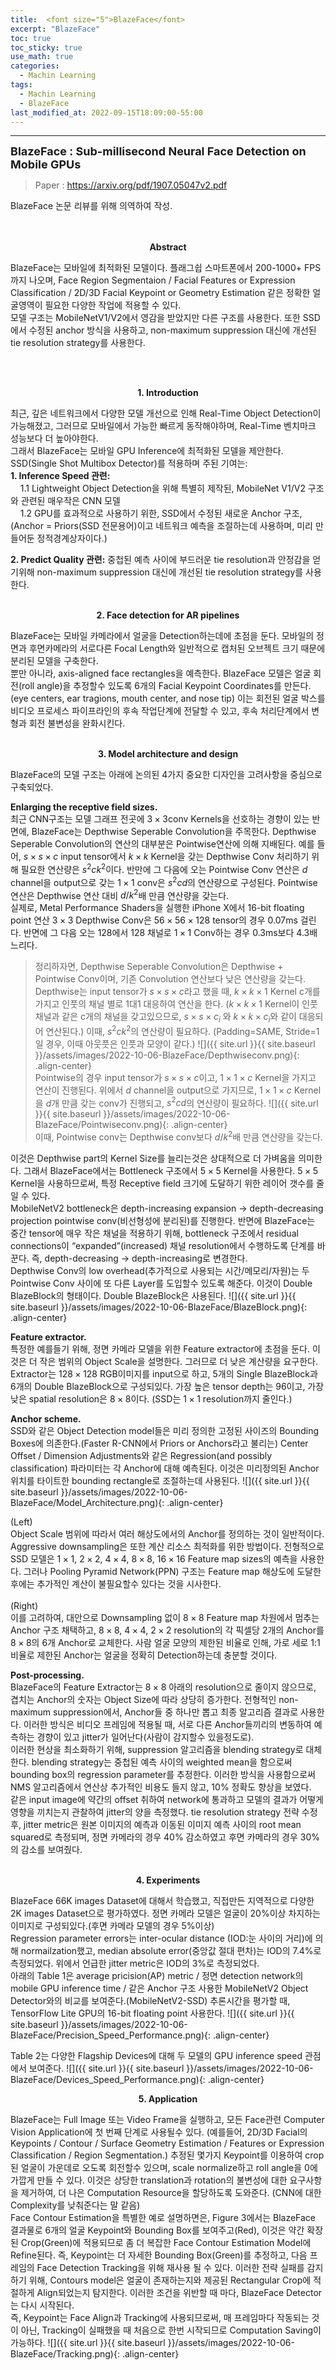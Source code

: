 ```yaml
---
title:  <font size="5">BlazeFace</font>
excerpt: "BlazeFace"
toc: true
toc_sticky: true
use_math: true
categories:
  - Machin Learning
tags:
  - Machin Learning
  - BlazeFace
last_modified_at: 2022-09-15T18:09:00-55:00
---
```


--------
**<font size="4">BlazeFace : Sub-millisecond Neural Face Detection on Mobile GPUs </font>** 

>Paper : <https://arxiv.org/pdf/1907.05047v2.pdf>


<div markdown = "1">
BlazeFace 논문 리뷰를 위해 의역하여 작성.
<br><br><br>





**<center>Abstract</center>**

BlazeFace는 모바일에 최적화된 모델이다. 플래그쉽 스마트폰에서 200-1000+ FPS까지 나오며, Face Region Segmentaion / Facial Features or Expression Classification / 2D/3D Facial Keypoint or Geometry Estimation 같은 정확한 얼굴영역이 필요한 다양한 작업에 적용할 수 있다.
<br>
모델 구조는 MobileNetV1/V2에서 영감을 받았지만 다른 구조를 사용한다. 또한 SSD에서 수정된 anchor 방식을 사용하고, non-maximum suppression 대신에 개선된 tie resolution strategy를 사용한다.
<br>





<br><br>
**<center>1. Introduction</center>**

최근, 깊은 네트워크에서 다양한 모델 개선으로 인해 Real-Time Object Detection이 가능해졌고, 그러므로 모바일에서 가능한 빠르게 동작해야하며, Real-Time 벤치마크 성능보다 더 높아야한다.
<br>
그래서 BlazeFace는 모바일 GPU Inference에 최적화된 모델을 제안한다. SSD(Single Shot Multibox Detector)를 적용하며 주된 기여는:<br>
**1. Inference Speed 관련:**<br>
&nbsp;&nbsp;&nbsp;&nbsp;1.1 Lightweight Object Detection을 위해 특별히 제작된, MobileNet V1/V2 구조와 관련된 매우작은 CNN 모델<br>
&nbsp;&nbsp;&nbsp;&nbsp;1.2 GPU를 효과적으로 사용하기 위한, SSD에서 수정된 새로운 Anchor 구조, (Anchor = Priors(SSD 전문용어)이고 네트워크 예측을 조절하는데 사용하며, 미리 만들어둔 정적경계상자이다.)<br>

**2. Predict Quality 관련:** 중첩된 예측 사이에 부드러운  tie resolution과 안정감을 얻기위해 non-maximum suppression 대신에 개선된 tie resolution strategy를 사용한다.
<br><br>






**<center>2. Face detection for AR pipelines</center>**

BlazeFace는 모바일 카메라에서 얼굴을 Detection하는데에 초점을 둔다. 모바일의 정면과 후면카메라의 서로다른 Focal Length와 일반적으로 캡처된 오브젝트 크기 때문에 분리된 모델을 구축한다.<br>
뿐만 아니라, axis-aligned face rectangles을 예측한다. BlazeFace 모델은 얼굴 회전(roll angle)을 추정할수 있도록 6개의 Facial Keypoint Coordinates를 만든다. (eye centers, ear tragions, mouth center, and nose tip) 이는 회전된 얼굴 박스를 비디오 프로세스 파이프라인의 후속 작업단계에 전달할 수 있고, 후속 처리단계에서 변형과 회전 불변성을 완화시킨다.
<br><br>







**<center>3. Model architecture and design</center>**

BlazeFace의 모델 구조는 아래에 논의된 4가지 중요한 디자인을 고려사항을 중심으로 구축되었다.


**Enlarging the receptive field sizes.** <br>
최근 CNN구조는 모델 그래프 전곳에 $3×3$conv Kernels을 선호하는 경향이 있는 반면에, BlazeFace는 Depthwise Seperable Convolution을 주목한다. Depthwise Seperable Convolution의 연산의 대부분은 Pointwise연산에 의해 지배된다. 예를 들어, $s×s×c$ input tensor에서 $k×k$ Kernel을 갖는 Depthwise Conv 처리하기 위해 필요한 연산량은 $s^2ck^2$이다. 반만에 그 다음에 오는 Pointwise Conv 연산은 $d$ channel을 output으로 갖는 $1×1$ conv은 $s^2cd$의 연산량으로 구성된다. Pointwise 연산은 Depthwise 연산 대비 $d/k^2$배 만큼 연산량을 갖는다.<br>
실제로, Metal Performance Shaders을 실행한 iPhone X에서 16-bit floating point 연산 $3×3$ Depthwise Conv은 $56×56×128$ tensor의 경우 0.07ms 걸린다. 반면에 그 다음 오는 128에서 128 채널로 $1×1$ Conv하는 경우 0.3ms보다 4.3배 느리다. <br>

>정리하자면, Depthwise Seperable Convolution은 Depthwise + Pointwise Conv이며, 기존 Convolution 연산보다 낮은 연산량을 갖는다. <br>
Depthwise는 input tensor가 $s×s×c$라고 했을 때, $k×k×1$ Kernel c개를 가지고 인풋의 채널 별로 1대1 대응하여 연산을 한다. ($k×k×1$ Kernel이 인풋 채널과 같은 c개의 채널을 갖고있으므로, $s×s×c_i$ 와 $k×k×c_i$와 같이 대응되어 연산된다.) 이때, $s^2ck^2$의 연산량이 필요하다. (Padding=SAME, Stride=1일 경우, 이때 아웃풋은 인풋과 모양이 같다.)
![]({{ site.url }}{{ site.baseurl }}/assets/images/2022-10-06-BlazeFace/Depthwiseconv.png){: .align-center} <br>
Pointwise의 경우 input tensor가 $s×s×c$이고, $1×1×c$ Kernel을 가지고 연산이 진행된다. 위에서 $d$ channel을 output으로 가지므로, $1×1×c$ Kernel을 $d$개 만큼 갖는 conv가 진행되고, $s^2cd$의 연산량이 필요하다.
![]({{ site.url }}{{ site.baseurl }}/assets/images/2022-10-06-BlazeFace/Pointwiseconv.png){: .align-center} <br>
이때, Pointwise conv는 Depthwise conv보다 $d/k^2$배 만큼 연산량을 갖는다. <br>

이것은 Depthwise part의 Kernel Size를 늘리는것은 상대적으로 더 가벼움을 의미한다. 그래서 BlazeFace에서는 Bottleneck 구조에서 $5×5$ Kernel을 사용한다. $5×5$ Kernel을 사용하므로써, 특정 Receptive field 크기에 도달하기 위한 레이어 갯수를 줄일 수 있다. <br>
MobileNetV2 bottleneck은 depth-increasing expansion -> depth-decreasing projection pointwise conv(비선형성에 분리된)를 진행한다. 반면에 BlazeFace는 중간 tensor에 매우 작은 채널을 적용하기 위해, bottleneck 구조에서 residual connections이 “expanded”(increased) 채널 resolution에서 수행하도록 단계를 바꾼다. 즉, depth-decreasing -> depth-increasing로 변경한다. <br>
 Depthwise Conv의 low overhead(추가적으로 사용되는 시간/메모리/자원)는 두 Pointwise Conv 사이에 또 다른 Layer를 도입할수 있도록 해준다. 이것이 Double BlazeBlock의 형태이다. Double BlazeBlock은 사용된다.
![]({{ site.url }}{{ site.baseurl }}/assets/images/2022-10-06-BlazeFace/BlazeBlock.png){: .align-center} <br>


**Feature extractor.** <br>
특정한 예를들기 위해, 정면 카메라 모델을 위한 Feature extractor에 초점을 둔다. 이것은 더 작은 범위의 Object Scale을 설명한다. 그러므로 더 낮은 계산량을 요구한다. Extractor는 $128×128$ RGB이미지를 input으로 하고, 5개의 Single BlazeBlock과 6개의 Double BlazeBlock으로 구성되있다. 가장 높은 tensor depth는 96이고, 가장 낮은 spatial resolution은 $8×8$이다. (SSD는 $1×1$ resolution까지 줄인다.)


**Anchor scheme.** <br>
SSD와 같은 Object Detection model들은 미리 정의한 고정된 사이즈의 Bounding Boxes에 의존한다.(Faster R-CNN에서 Priors or Anchors라고 불리는) Center Offset / Dimension Adjustments와 같은 Regression(and possibly classification) 파라미터는 각 Anchor에 대해 예측된다. 이것은 미리정의된 Anchor 위치를 타이트한 bounding rectangle로 조절하는데 사용된다.
![]({{ site.url }}{{ site.baseurl }}/assets/images/2022-10-06-BlazeFace/Model_Architecture.png){: .align-center} <br>

(Left) <br>
Object Scale 범위에 따라서 여러 해상도에서의 Anchor를 정의하는 것이 일반적이다. Aggressive downsampling은 또한 계산 리소스 최적화를 위한 방법이다. 전형적으로 SSD 모델은 $1×1$, $2×2$, $4×4$, $8×8$, $16×16$ Feature map sizes의 예측을 사용한다. 그러나 Pooling Pyramid Network(PPN) 구조는 Feature map 해상도에 도달한 후에는 추가적인 계산이 불필요할수 있다는 것을 시사한다. <br>
<br>
(Right) <br>
이를 고려하여, 대안으로 Downsampling 없이 $8×8$ Feature map 차원에서 멈추는 Anchor 구조 채택하고, $8×8$, $4×4$, $2×2$ resolution의 각 픽셀당 2개의 Anchor를 $8×8$의 6개 Anchor로 교체한다. 사람 얼굴 모양의 제한된 비율로 인해, 가로 세로 1:1 비율로 제한된 Anchor는 얼굴을 정확히 Detection하는데 충분할 것이다.


**Post-processing.** <br>
BlazeFace의 Feature Extractor는 $8×8$ 아래의 resolution으로 줄이지 않으므로, 겹치는 Anchor의 숫자는 Object Size에 따라 상당히 증가한다. 전형적인 non-maximum suppression에서, Anchor들 중 하나만 뽑고 최종 알고리즘 결과로 사용한다. 이러한 방식은 비디오 프레임에 적용될 때, 서로 다른 Anchor들끼리의 변동하여 예측하는 경향이 있고 jitter가 일어난다(사람이 감지할수 있을정도로). <br>
이러한 현상을 최소화하기 위해, suppression 알고리즘을 blending strategy로 대체한다. blending strategy는 중첩된 예측 사이의 weighted mean을 함으로써 bounding box의 regression parameter를 추정한다. 이러한 방식을 사용함으로써 NMS 알고리즘에서 연산상 추가적인 비용도 들지 않고, 10% 정확도 향상을 보였다. <br>
같은 input image에 약간의 offset 취하여 network에 통과하고 모델의 결과가 어떻게 영향을 끼치는지 관찰하여 jitter의 양을 측정했다. tie resolution strategy 전략 수정 후, jitter metric은 원본 이미지의 예측과 이동된 이미지 예측 사이의 root mean squared로 측정되며, 정면 카메라의 경우 40% 감소하였고 후면 카메라의 경우 30%의 감소를 보여줬다.
<br><br>






**<center>4. Experiments</center>**

BlazeFace 66K images Dataset에 대해서  학습했고, 직접만든 지역적으로 다양한 2K images Dataset으로 평가하였다. 정면 카메라 모델은 얼굴이 20%이상 차지하는 이미지로 구성되있다.(후면 카메라 모델의 경우 5%이상) <br>
Regression parameter errors는 inter-ocular distance (IOD:눈 사이의 거리)에 의해 normailzation했고, median absolute error(중앙값 절대 편차)는 IOD의 7.4%로 측정되었다. 위에서 언급한 jitter metric은 IOD의 3%로 측정되었다. <br>
아래의 Table 1은 average pricision(AP) metric / 정면 detection network의 mobile GPU inference time / 같은 Anchor 구조 사용한 MobileNetV2 Object Detector와의 비교를 보여준다.(MobileNetV2-SSD) 추론시간을 평가할 때, TensorFlow Lite GPU의 16-bit floating point 사용한다.
![]({{ site.url }}{{ site.baseurl }}/assets/images/2022-10-06-BlazeFace/Precision_Speed_Performance.png){: .align-center} <br>

Table 2는 다양한 Flagship Devices에 대해 두 모델의 GPU inference speed 관점에서 보여준다.
![]({{ site.url }}{{ site.baseurl }}/assets/images/2022-10-06-BlazeFace/Devices_Speed_Performance.png){: .align-center} <br>

<!--
Table 3에서는 더 작은 Model Size는 Regression parameter 예측 퀄리티를 저하시킴을 나타낸다. 다음섹션에서 확인하겠지만, 이것은 전체 AR Pipeline 퀄리티의 비례적인 저하를 필수적으로 초래하지 않는다.
![]({{ site.url }}{{ site.baseurl }}/assets/images/2022-10-06-BlazeFace/Small_Model_Performance.png){: .align-center} <br>
-->






**<center>5. Application</center>**

BlazeFace는 Full Image 또는 Video Frame을 실행하고, 모든 Face관련 Computer Vision Application에 첫 번째 단계로 사용될수 있다. (예를들어, 2D/3D Facial의 Keypoints / Contour / Surface Geometry Estimation / Features or Expression Classification / Region Segmentation.) 추정된 몇가지 Keypoint를 이용하여 crop된 얼굴이 가운데로 오도록 회전할수 있으며, scale normalize하고 roll angle을 0에 가깝게 만들 수 있다. 이것은 상당한 translation과 rotation의 불변성에 대한 요구사항을 제거하여, 더 나은 Computation Resource을 할당하도록 도와준다. (CNN에 대한 Complexity를 낮춰준다는 말 같음) <br>
Face Contour Estimation을 특별한 예로 설명하면은, Figure 3에서는 BlazeFace 결과물로 6개의 얼굴 Keypoint와 Bounding Box를 보여주고(Red), 이것은 약간 확장된 Crop(Green)에 적용되므로 좀 더 복잡한 Face Contour Estimation Model에 Refine된다. 즉, Keypoint는 더 자세한 Bounding Box(Green)를 추정하고, 다음 프레임의 Face Detection Tracking을 위해 재사용 될 수 있다. 이러한 전략 실패를 감지하기 위해, Contours model은 얼굴이 존재하는지와 제공된 Rectangular Crop에 적절하게 Align되었는지 탐지한다. 이러한 조건을 위반할 때 마다, BlazeFace Detector는 다시 시작된다. <br>
즉, Keypoint는 Face Align과 Tracking에 사용되므로써, 매 프레임마다 작동되는 것이 아닌, Tracking이 실패했을 때 처음으로 한번 시작되므로 Computation Saving이 가능하다.
![]({{ site.url }}{{ site.baseurl }}/assets/images/2022-10-06-BlazeFace/Tracking.png){: .align-center} <br>

</div>

